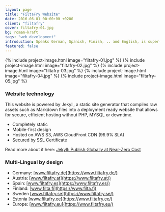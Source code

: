 ```yaml
---
layout: page
title: "FiltaFry Website"
date: 2016-06-01 00:00:00 +0200
client: "filtafry"
cover: filtafry-01.jpg
bg: roman-kraft
tags: "web development"
introduction: Speaks German, Spanish, Finish, .. and English, is super-fast and runs without server - of course.
featured: false
---
```


{% include project-image.html image="filtafry-01.jpg" %}
{% include project-image.html image="filtafry-02.jpg" %}
{% include project-image.html image="filtafry-03.jpg" %}
{% include project-image.html image="filtafry-04.jpg" %}
{% include project-image.html image="filtafry-05.jpg" %}

### Website technology

This website is powered by Jekyll, a static site generator that compiles raw assets such as Markdown files into a deployment ready website that allows for secure, efficient hosting without PHP, MYSQL or downtime.

- Completely static
- Mobile-first design
- Hosted on AWS S3, AWS CloudFront CDN (99.9% SLA)
- Secured by SSL Certificate

Read more about it here: [Jekyll: Publish Globally at Near-Zero Cost](/blog/jekyll-publish-globally-at-near-zero-cost/)

### Multi-Lingual by design

- Germany: [www.filtafry.de](https://www.filtafry.de/)
- Austria: [www.filtafry.at](https://www.filtafry.at/)
- Spain: [www.filtafry.es](https://www.filtafry.es/)
- Finland: [www.filta.fi](https://www.filta.fi)
- Sweden [www.filtafry.se](https://www.filtafry.se/)
- Estonia [www.filtafry.ee](https://www.filtafry.ee/)
- Europe: [www.filtafry.eu](https://www.filtafry.eu/)